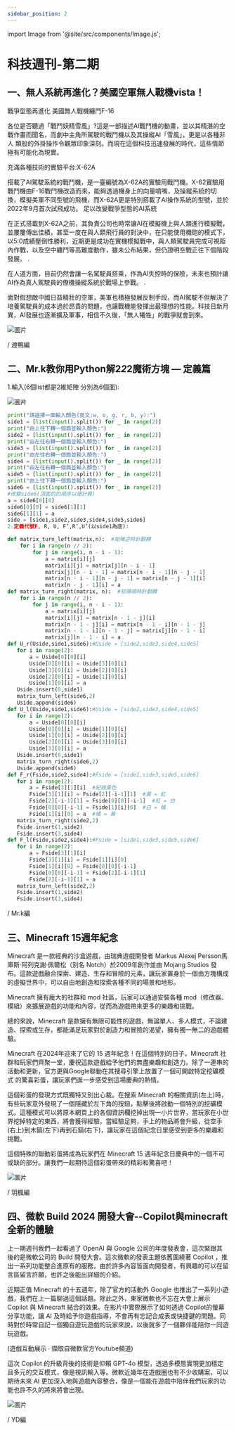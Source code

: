 ```yaml
---
sidebar_position: 2
---
```


import Image from '@site/src/components/Image.js';

# 科技週刊-第二期

## 一、無人系統再進化？美國空軍無人戰機vista！

戰爭型態再進化 美國無人戰機纏鬥F-16

各位是否聽過「戰鬥妖精雪風」?這是一部描述AI戰鬥機的動畫，並以其精湛的空戰作畫而聞名，而劇中主角所駕駛的戰鬥機以及其操縱AI「雪風」，更是以各種非人 類般的外掛操作令觀眾印象深刻。而現在這個科技迅速發展的時代，這些情節極有可能化為現實。    

充滿各種技術的實驗平台:X-62A

搭載了AI駕駛系統的戰鬥機，是一臺編號為X-62A的實驗用戰鬥機。X-62實驗用 戰鬥機由F-16戰鬥機改造而來，能夠透過機身上的向量噴嘴，及操縱系統的切換，模擬美軍不同型號的飛機，而X-62A更是特別搭載了AI操作系統的型號，並於2022年9月首次試飛成功。
足以改變戰爭型態的AI系統

在正式搭載到X-62A之前，其負責公司也時常讓AI在模擬機上與人類進行模擬戰，並屢屢傳出佳績，甚至一度在與人類飛行員的對決中，在只能使用機砲的模式下，以5:0成績壓倒性勝利，近期更是成功在實機模擬戰中，與人類駕駛員完成可視距內作戰，以及空中纏鬥等高難度動作，雖未公布結果，但仍證明空戰正往下個階段發展。    .

在人道方面，目前仍然會讓一名駕駛員搭乘，作為AI失控時的保險，未來也預計讓AI作為真人駕駛員的僚機操縱系統於戰場上參戰。                                                  .

面對假想敵中國日益精壯的空軍，美軍也積極發展反制手段，而AI駕駛不但解決了培養駕駛員的成本過於昂貴的問題，也讓戰機能發揮出最理想的性能。科技日新月異，AI發展也逐漸擴及軍事，相信不久後，「無人犧牲」的戰爭就會到來。

<Image path="/technews/2/1.png" alt="圖片" />

/ 渡鴨編

## 二、Mr.k教你用Python解2*2*2魔術方塊 — 定義篇

1.輸入(6個list都是2維矩陣 分別為6個面):

<Image path="/technews/2/2.png" alt="圖片" />

```python
print("請選擇一面輸入顏色(英文:w, o, g, r, b, y):")
side1 = [list(input().split()) for _ in range(2)]
print("由上往下轉一個面並輸入顏色:")
side2 = [list(input().split()) for _ in range(2)]
print("由左往右轉一個面並輸入顏色:")
side3 = [list(input().split()) for _ in range(2)]
print("由左往右轉一個面並輸入顏色:")
side4 = [list(input().split()) for _ in range(2)]
print("由左往右轉一個面並輸入顏色:")
side5 = [list(input().split()) for _ in range(2)]
print("由上往下轉一個面並輸入顏色:")
side6 = [list(input().split()) for _ in range(2)]
#改變side6(頂面的的順序以便計算)
a = side6[0][0]
side6[0][0] = side6[1][1]
side6[1][1] = a
side = [side1,side2,side3,side4,side5,side6]
2.定義代號F, R, U, F’,R’,U’(以side1為底):

def matrix_turn_left(matrix,n):  #矩陣逆時針翻轉
    for i in range(n // 2):
        for j in range(i, n - i - 1):
            a = matrix[i][j]
            matrix[i][j] = matrix[j][n - i - 1]
            matrix[j][n - i - 1] = matrix[n - i - 1][n - j - 1]
            matrix[n - i - 1][n - j - 1] = matrix[n - j - 1][i]
            matrix[n - j - 1][i] = a
def matrix_turn_right(matrix, n):  #矩陣順時針翻轉
    for i in range(n // 2):
        for j in range(i, n - i - 1):
            a = matrix[i][j]
            matrix[i][j] = matrix[n - 1 - j][i]
            matrix[n - 1 - j][i] = matrix[n - 1 - i][n - 1 - j]
            matrix[n - 1 - i][n - 1 - j] = matrix[j][n - 1 - i]
            matrix[j][n - 1 - i] = a
def U_r(Uside,side1,side6):#Uside = [side2,side3,side4,side5]
   for i in range(2):
       a = Uside[0][0][i]
       Uside[0][0][i] = Uside[3][0][i]
       Uside[3][0][i] = Uside[2][0][i]
       Uside[2][0][i] = Uside[1][0][i]
       Uside[1][0][i] = a
   Uside.insert(0,side1)
   matrix_turn_left(side6,2)
   Uside.append(side6)
def U_l(Uside,side1,side6):#Uside = [side2,side3,side4,side5]
   for i in range(2):
       a = Uside[0][0][i]  
       Uside[0][0][i] = Uside[1][0][i]
       Uside[1][0][i] = Uside[2][0][i]
       Uside[2][0][i] = Uside[3][0][i]
       Uside[3][0][i] = a
   Uside.insert(0,side1)
   matrix_turn_right(side6,2)
   Uside.append(side6)
def F_r(Fside,side2,side4):#Fside = [side1,side3,side5,side6]
   for i in range(2):
       a = Fside[3][1][i]  #紀錄黃色
       Fside[3][1][i] = Fside[2][-i-1][1]  #黃 = 紅
       Fside[2][-i-1][1] = Fside[0][0][-i-1]  #紅 = 白
       Fside[0][0][-i-1] = Fside[1][i][0]  #白 = 橘
       Fside[1][i][0] = a  #橘 = 黃
   matrix_turn_right(side2,2)
   Fside.insert(1,side2)
   Fside.insert(3,side4)
def F_l(Fside,side2,side4):#Fside = [side1,side3,side5,side6]
   for i in range(2):
       a = Fside[3][1][i]
       Fside[3][1][i] = Fside[1][i][0]
       Fside[1][i][0] = Fside[0][0][-i-1]
       Fside[0][0][-i-1] = Fside[2][-i-1][1]
       Fside[2][-i-1][1] = a
   matrix_turn_left(side2,2)
   Fside.insert(1,side2)
   Fside.insert(3,side4)
```

/ Mr.k編

## 三、Minecraft 15週年紀念

Minecraft 是一款經典的沙盒遊戲，由瑞典遊戲開發者 Markus Alexej Persson馬庫斯·阿列克謝·佩爾松（別名 Notch）於2009年創作並由 Mojang Studios 發布。這款遊戲融合探索、建造、生存和冒險的元素，讓玩家置身於一個由方塊構成的虛擬世界中，可以自由地創造和探索各種不同的場景和地形。

Minecraft 擁有龐大的社群和 mod 社區，玩家可以通過安裝各種 mod（修改器、模組）來擴展遊戲的功能和內容，從而為遊戲帶來更多的樂趣和挑戰。

總的來說，Minecraft 是款擁有無限可能性的遊戲，無論單人、多人模式，不論建造、探索或生存，都能滿足玩家對於創造力和冒險的渴望，擁有獨一無二的遊戲體驗。

Minecraft 在2024年迎來了它的 15 週年紀念！在這個特別的日子，Minecraft 社群和玩家們齊聚一堂，慶祝這款遊戲給予他們的無盡樂趣和創造力。除了一連串的活動和更新，官方更與Google聯動在其搜尋引擎上放置了一個可開啟特定挖礦模式
的驚喜彩蛋，讓玩家們進一步感受到這場慶典的熱情。

這個彩蛋的發現方式既獨特又別出心裁。在搜索 Minecraft 的相關資訊(左上)時，有些玩家意外發現了一個隱藏於左下角的按鈕，點擊後將啟動一個特別的挖礦模式。這種模式可以將原本網頁上的各個資訊欄挖掉出現一小片世界，當玩家在小世界挖掉特定的東西，將會獲得經驗，當經驗足夠，手上的物品將會升級，從空手(右上)到木鎬(左下)再到石鎬(右下)，讓玩家在這個紀念日里感受到更多的樂趣和挑戰。

這個特殊的聯動彩蛋將成為玩家們在 Minecraft 15 週年紀念日慶典中的一個不可或缺的部分。讓我們一起期待這個彩蛋帶來的精彩和驚喜吧！

<Image path="/technews/2/3.png" alt="圖片" />

/ 玥楓編

## 四、微軟 Build 2024 開發大會--Copilot與minecraft 全新的體驗

上一期週刊我們一起看過了 OpenAI 與 Google 公司的年度發表會，這次緊跟其後的是微軟公司的 Build 開發大會。這次微軟的發表主題依舊圍繞著 Copilot ，推出一系列功能整合進原有的服務，由於許多內容皆面向開發者，有興趣的可以在留言區留言許願，也許之後能出詳細的介紹。

近期正值 Minecraft 的十五週年，除了官方的活動外 Google 也推出了一系列小遊戲，我們在上一篇聊過這個話題。除此之外，東家微軟也不忘在大會上展示 Copilot 與 Minecraft 結合的效果。在影片中實際展示了如何透過 Copilot的螢幕分享功能，讓 AI 及時給予你遊戲指導，不會再有忘記合成表或快捷鍵的問題。同時對於時常自記一個獨自遊玩遊戲的玩家來說，以後就多了一個夥伴能陪你一同遊玩遊戲。

(遊戲互動展示 ∙ 擷取自微軟官方Youtube頻道)

這次 Copilot 的升級背後的技術是仰賴 GPT-4o 模型，透過多模態實現更加穩定且多元的交互模式，像是視訊輸入等。微軟近幾年在遊戲圈也有不少收購案，可以期待未來 AI 更加深入地與遊戲內容整合，像是一個能在遊戲中陪伴我們玩家的功能也許不久的將來將會出現。

<Image path="/technews/2/4.png" alt="圖片" />

/ YD編